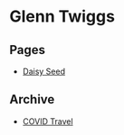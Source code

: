# Glenn Twiggs

## Pages

- [Daisy Seed](pages/daisy-seed.md)

## Archive

- [COVID Travel](pages/covid-travel.md)

